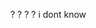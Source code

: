 ? ? ? ?
i dont know

<!---
SpadeInTheDirt/SpadeInTheDirt is a ✨ special ✨ repository because its `README.md` (this file) appears on your GitHub profile.
You can click the Preview link to take a look at your changes.
--->
